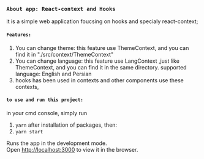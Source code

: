### `About app: React-context and Hooks`
it is a simple web application foucsing on hooks and specialy react-context;

#### `Features:`
1) You can change theme: this feature use ThemeContext, and you can find it in "./src/context/ThemeContext"
2) You can change language: this feature use LangContext ,just like ThemeContext, and you can find it in the same directory.
	supported language: English and Persian	
3) hooks has been used in contexts and other components use these contexts, 

#### `to use and run this project:`
in your cmd console, simply run
1) `yarn`
	after installation of packages, then:
2) `yarn start`

Runs the app in the development mode.<br />
Open [http://localhost:3000](http://localhost:3000) to view it in the browser.

